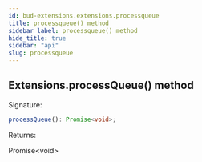 ```yaml
---
id: bud-extensions.extensions.processqueue
title: processqueue() method
sidebar_label: processqueue() method
hide_title: true
sidebar: "api"
slug: processqueue
---
```


## Extensions.processQueue() method

Signature:

```typescript
processQueue(): Promise<void>;
```

Returns:

Promise&lt;void&gt;
